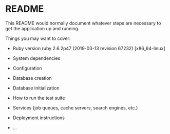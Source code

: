 # README

This README would normally document whatever steps are necessary to get the
application up and running.

Things you may want to cover:

* Ruby version
ruby 2.6.2p47 (2019-03-13 revision 67232) [x86_64-linux]

* System dependencies

* Configuration

* Database creation

* Database initialization

* How to run the test suite

* Services (job queues, cache servers, search engines, etc.)

* Deployment instructions

* ...
